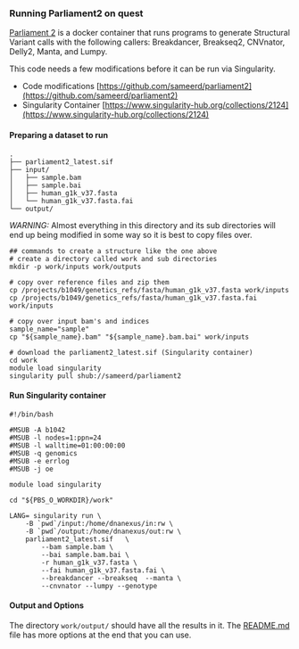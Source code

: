 ### Running Parliament2 on quest

[Parliament 2](https://github.com/dnanexus/parliament2) is a docker container
that runs programs to generate Structural Variant calls with the following
callers: Breakdancer, Breakseq2, CNVnator, Delly2, Manta, and Lumpy. 

This code needs a few modifications before it can be run via Singularity.

* Code modifications [https://github.com/sameerd/parliament2](https://github.com/sameerd/parliament2)
* Singularity Container [https://www.singularity-hub.org/collections/2124](https://www.singularity-hub.org/collections/2124)

#### Preparing a dataset to run

```
.
├── parliament2_latest.sif
├── input/
│   ├── sample.bam
│   ├── sample.bai
│   ├── human_g1k_v37.fasta
│   └── human_g1k_v37.fasta.fai
└── output/
```

*WARNING:* Almost everything in this directory and its sub directories will end up being modified in some way so it is best to copy files over.

```shell
## commands to create a structure like the one above
# create a directory called work and sub directories
mkdir -p work/inputs work/outputs

# copy over reference files and zip them
cp /projects/b1049/genetics_refs/fasta/human_g1k_v37.fasta work/inputs
cp /projects/b1049/genetics_refs/fasta/human_g1k_v37.fasta.fai work/inputs

# copy over input bam's and indices
sample_name="sample"
cp "${sample_name}.bam" "${sample_name}.bam.bai" work/inputs

# download the parliament2_latest.sif (Singularity container)
cd work
module load singularity
singularity pull shub://sameerd/parliament2
```

#### Run Singularity container

```shell
#!/bin/bash

#MSUB -A b1042
#MSUB -l nodes=1:ppn=24
#MSUB -l walltime=01:00:00:00
#MSUB -q genomics
#MSUB -e errlog
#MSUB -j oe

module load singularity

cd "${PBS_O_WORKDIR}/work"

LANG= singularity run \
	-B `pwd`/input:/home/dnanexus/in:rw \
	-B `pwd`/output:/home/dnanexus/out:rw \
	parliament2_latest.sif   \
    	--bam sample.bam \
		--bai sample.bam.bai \
		-r human_g1k_v37.fasta \
		--fai human_g1k_v37.fasta.fai \
		--breakdancer --breakseq  --manta \
		--cnvnator --lumpy --genotype 
```

#### Output and Options
The directory `work/output/` should have all the results in it. The
[README.md](https://github.com/dnanexus/parliament2/blob/master/README.md) file
has more options at the end that you can use. 


